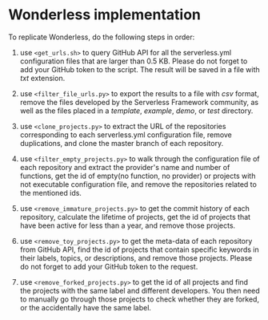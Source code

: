 # Wonderless implementation

To replicate Wonderless, do the following steps in order:
1. use `<get_urls.sh>` to query GitHub API for 
  all the serverless.yml configuration files 
  that are larger than 0.5 KB. Please do not forget to add 
  your GitHub token to the script. The result
  will be saved in a file with *txt* extension.
  
2. use `<filter_file_urls.py>` to export the results 
  to a file with *csv* format, remove the files 
  developed by the Serverless Framework community, 
  as well as the files placed in a *template*, 
  *example*, *demo*, or *test* directory.
  
3. use `<clone_projects.py>` to extract the URL of 
  the repositories corresponding to each serverless.yml
  configuration file, remove duplications, and clone the 
  master branch of each repository.

4. use `<filter_empty_projects.py>` to walk through 
   the configuration file of each repository and extract 
   the provider's name and number of functions, get the 
   id of empty(no function, no provider) or projects with 
   not executable configuration file, and remove the 
   repositories related to the mentioned ids.
   
5. use `<remove_immature_projects.py>` to get the commit 
   history of each repository, calculate the lifetime of 
   projects, get the id of projects that have been active 
   for less than a year, and remove those projects.


6. use `<remove_toy_projects.py>` to get the meta-data of
   each repository from GitHub API, find the id of projects
   that contain specific keywords in their labels, topics,
   or descriptions, and remove those projects. Please do not 
   forget to add your GitHub token to the request.
  
7. use `<remove_forked_projects.py>` to get the id of all 
   projects and find the projects with the same label and 
   different developers. You then need to manually go 
   through those projects to check whether they are forked, 
   or the accidentally have the same label.
   

  